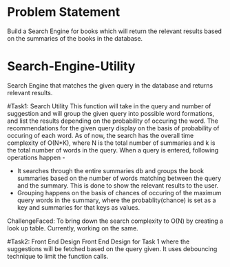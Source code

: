 # Problem Statement
Build a Search Engine for books which will return the relevant results based on the summaries of the books in the database.

# Search-Engine-Utility
Search Engine that matches the given query in the database and returns relevant results.

#Task1: Search Utility
This function will take in the query and number of suggestion and will group the given query into possible word formations, and list the results depending on the probability of occuring the word. The recommendations for the given query display on the basis of probability of occuring of each word. As of now, the search has the overall time complexity of O(N*K), where N is the total number of summaries and k is the total number of words in the query. When a query is entered, following operations happen - 
* It searches through the entire summaries db and groups the book summaries based on the number of words matching between the query and the summary. This is done to show the relevant results to the user.
* Grouping happens on the basis of chances of occuring of the maximum query words in the summary, where the probablity(chance) is set as a key and summaries for that keys as values.

ChallengeFaced: To bring down the search complexity to O(N) by creating a look up table. Currently, working on the same.

#Task2: Front End Design
Front End Design for Task 1 where the suggestions will be fetched based on the query given. It uses debouncing technique to limit the function calls. 
